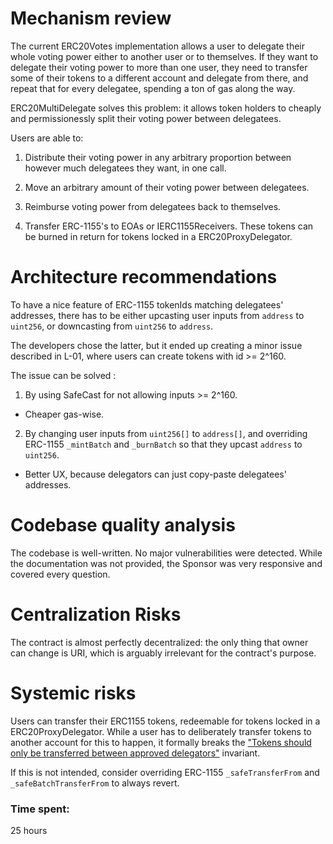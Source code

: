 # Mechanism review

The current ERC20Votes implementation allows a user to delegate their whole voting power either to another user or to themselves. If they want to delegate their voting power to more than one user, they need to transfer some of their tokens to a different account and delegate from there, and repeat that for every delegatee, spending a ton of gas along the way.

ERC20MultiDelegate solves this problem: it allows token holders to cheaply and permissionessly split their voting power between delegatees.

Users are able to:

1. Distribute their voting power in any arbitrary proportion between however much delegatees they want, in one call.

2. Move an arbitrary amount of their voting power between delegatees.

3. Reimburse voting power from delegatees back to themselves.

4. Transfer ERC-1155's to EOAs or IERC1155Receivers. These tokens can be burned in return for tokens locked in a ERC20ProxyDelegator.

# Architecture recommendations

To have a nice feature of ERC-1155 tokenIds matching delegatees' addresses, there has to be either upcasting user inputs from `address` to `uint256`, or downcasting from `uint256` to `address`. 

The developers chose the latter, but it ended up creating a minor issue described in L-01, where users can create tokens with id >= 2^160. 

The issue can be solved :

1. By using SafeCast for not allowing inputs >= 2^160.
- Cheaper gas-wise.

2. By changing user inputs from `uint256[]` to `address[]`, and overriding ERC-1155 `_mintBatch` and `_burnBatch` so that they upcast `address` to `uint256`. 

- Better UX, because delegators can just copy-paste delegatees' addresses.

# Codebase quality analysis

The codebase is well-written. No major vulnerabilities were detected. While the documentation was not provided, the Sponsor was very responsive and covered every question.

# Centralization Risks

The contract is almost perfectly decentralized: the only thing that owner can change is URI, which is arguably irrelevant for the contract's purpose.

# Systemic risks

Users can transfer their ERC1155 tokens, redeemable for tokens locked in a ERC20ProxyDelegator. While a user has to deliberately transfer tokens to another account for this to happen, it formally breaks the ["Tokens should only be transferred between approved delegators"](https://github.com/code-423n4/2023-10-ens#:~:text=Tokens%20should%20only%20be%20transferred%20between%20approved%20delegators.) invariant.

If this is not intended, consider overriding ERC-1155 `_safeTransferFrom` and `_safeBatchTransferFrom` to always revert.

### Time spent:
25 hours